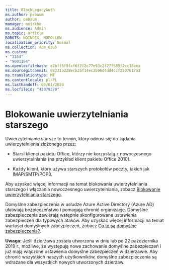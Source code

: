 ```yaml
---
title: BlockLegacyAuth
ms.author: pebaum
author: pebaum
manager: mnirkhe
ms.audience: Admin
ms.topic: article
ROBOTS: NOINDEX, NOFOLLOW
localization_priority: Normal
ms.collection: Adm_O365
ms.custom:
- "3154"
- "9001194"
ms.openlocfilehash: e7bff5f9fcf6f2f2c77e93c2f27f585f2cc18bea
ms.sourcegitcommit: 98231a228ecb2bf14ec3b96d4dd4ccf2507617a3
ms.translationtype: MT
ms.contentlocale: pl-PL
ms.lasthandoff: 04/01/2020
ms.locfileid: "43079270"
---
```

# <a name="blocking-legacy-authentication"></a>Blokowanie uwierzytelniania starszego

Uwierzytelnianie starsze to termin, który odnosi się do żądania uwierzytelnienia złożonego przez:

- Starsi klienci pakietu Office, którzy nie korzystają z nowoczesnego uwierzytelniania (na przykład klient pakietu Office 2010).

- Każdy klient, który używa starszych protokołów poczty, takich jak IMAP/SMTP/POP3.

Aby uzyskać więcej informacji na temat blokowania uwierzytelniania starszego i włączania nowoczesnego uwierzytelniania, zobacz [Blokowanie uwierzytelniania starszego](https://docs.microsoft.com/azure/active-directory/conditional-access/concept-conditional-access-block-legacy-authentication).

Domyślne zabezpieczenia w usłudze Azure Active Directory (Azure AD) ułatwiają bezpieczeństwo i pomagają chronić organizację. Domyślne zabezpieczenia zawierają wstępnie skonfigurowane ustawienia zabezpieczeń dla typowych ataków.
Aby uzyskać więcej informacji na temat wartości domyślnych zabezpieczeń, zobacz [Co to są domyślne zabezpieczenia?](https://docs.microsoft.com/azure/active-directory/fundamentals/concept-fundamentals-security-defaults). 

**Uwaga:** Jeśli dzierżawa została utworzona w dniu lub po 22 października 2019 r., możliwe, że występują nowe zachowanie domyślne zabezpieczeń i już mają włączone ustawienia domyślne zabezpieczeń w dzierżawie.  Aby chronić wszystkich naszych użytkowników, domyślne zabezpieczenia są wdrażane dla wszystkich nowych utworzonych dzierżaw.
